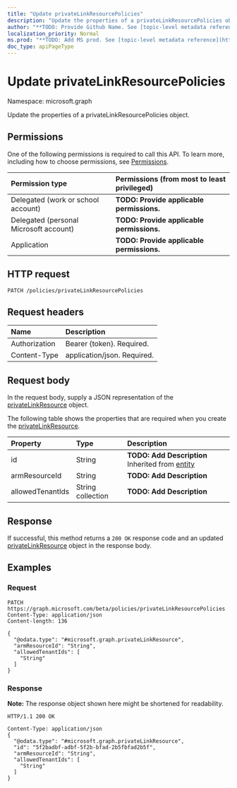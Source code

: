 ```yaml
---
title: "Update privateLinkResourcePolicies"
description: "Update the properties of a privateLinkResourcePolicies object."
author: "**TODO: Provide Github Name. See [topic-level metadata reference](https://msgo.azurewebsites.net/add/document/guidelines/metadata.html#topic-level-metadata)**"
localization_priority: Normal
ms.prod: "**TODO: Add MS prod. See [topic-level metadata reference](https://msgo.azurewebsites.net/add/document/guidelines/metadata.html#topic-level-metadata)**"
doc_type: apiPageType
---
```


# Update privateLinkResourcePolicies
Namespace: microsoft.graph

Update the properties of a privateLinkResourcePolicies object.

## Permissions
One of the following permissions is required to call this API. To learn more, including how to choose permissions, see [Permissions](/graph/permissions-reference).

|Permission type|Permissions (from most to least privileged)|
|:---|:---|
|Delegated (work or school account)|**TODO: Provide applicable permissions.**|
|Delegated (personal Microsoft account)|**TODO: Provide applicable permissions.**|
|Application|**TODO: Provide applicable permissions.**|

## HTTP request

<!-- {
  "blockType": "ignored"
}
-->
``` http
PATCH /policies/privateLinkResourcePolicies
```

## Request headers
|Name|Description|
|:---|:---|
|Authorization|Bearer {token}. Required.|
|Content-Type|application/json. Required.|

## Request body
In the request body, supply a JSON representation of the [privateLinkResource](../resources/privatelinkresource.md) object.

The following table shows the properties that are required when you create the [privateLinkResource](../resources/privatelinkresource.md).

|Property|Type|Description|
|:---|:---|:---|
|id|String|**TODO: Add Description** Inherited from [entity](../resources/entity.md)|
|armResourceId|String|**TODO: Add Description**|
|allowedTenantIds|String collection|**TODO: Add Description**|



## Response

If successful, this method returns a `200 OK` response code and an updated [privateLinkResource](../resources/privatelinkresource.md) object in the response body.

## Examples

### Request
<!-- {
  "blockType": "request",
  "name": "update_privatelinkresourcepolicies"
}
-->
``` http
PATCH https://graph.microsoft.com/beta/policies/privateLinkResourcePolicies
Content-Type: application/json
Content-length: 136

{
  "@odata.type": "#microsoft.graph.privateLinkResource",
  "armResourceId": "String",
  "allowedTenantIds": [
    "String"
  ]
}
```


### Response
**Note:** The response object shown here might be shortened for readability.
<!-- {
  "blockType": "response",
  "truncated": true
}
-->
``` http
HTTP/1.1 200 OK

Content-Type: application/json
{
  "@odata.type": "#microsoft.graph.privateLinkResource",
  "id": "5f2badbf-adbf-5f2b-bfad-2b5fbfad2b5f",
  "armResourceId": "String",
  "allowedTenantIds": [
    "String"
  ]
}
```

